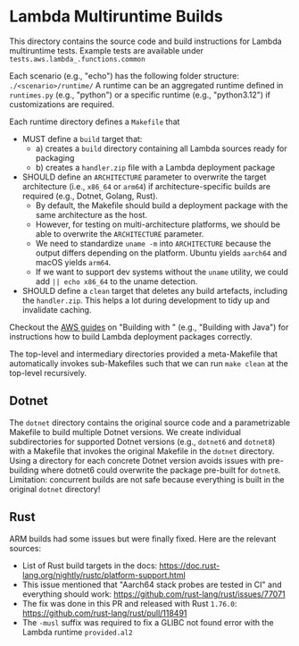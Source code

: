 # Lambda Multiruntime Builds

This directory contains the source code and build instructions for Lambda multiruntime tests.
Example tests are available under `tests.aws.lambda_.functions.common`

Each scenario (e.g., "echo") has the following folder structure: `./<scenario>/runtime/`
A runtime can be an aggregated runtime defined in `runtimes.py` (e.g., "python") or
a specific runtime (e.g., "python3.12") if customizations are required.

Each runtime directory defines a `Makefile` that
* MUST define a `build` target that:
  * a) creates a `build` directory containing all Lambda sources ready for packaging
  * b) creates a `handler.zip` file with a Lambda deployment package
* SHOULD define an `ARCHITECTURE` parameter to overwrite the target architecture (i.e., `x86_64` or `arm64`)
  if architecture-specific builds are required (e.g., Dotnet, Golang, Rust).
  * By default, the Makefile should build a deployment package with the same architecture as the host.
  * However, for testing on multi-architecture platforms, we should be able to overwrite the `ARCHITECTURE` parameter.
  * We need to standardize `uname -m` into `ARCHITECTURE` because the output differs depending on the platform.
    Ubuntu yields `aarch64` and macOS yields `arm64`.
  * If we want to support dev systems without the `uname` utility, we could add `|| echo x86_64` to the uname detection.
* SHOULD define a `clean` target that deletes any build artefacts, including the `handler.zip`.
  This helps a lot during development to tidy up and invalidate caching.

Checkout the [AWS guides](https://docs.aws.amazon.com/lambda/latest/dg/gettingstarted-package.html) on
"Building with <language>" (e.g., "Building with Java") for instructions how to
build Lambda deployment packages correctly.

The top-level and intermediary directories provided a meta-Makefile that automatically invokes sub-Makefiles such that
we can run `make clean` at the top-level recursively.

## Dotnet

The `dotnet` directory contains the original source code and a parametrizable Makefile to build multiple Dotnet versions.
We create individual subdirectories for supported Dotnet versions (e.g., `dotnet6` and `dotnet8`) with a Makefile that
invokes the original Makefile in the `dotnet` directory.
Using a directory for each concrete Dotnet version avoids issues with pre-building where dotnet6 could overwrite the
package pre-built for `dotnet8`.
Limitation: concurrent builds are not safe because everything is built in the original `dotnet` directory!

## Rust

ARM builds had some issues but were finally fixed. Here are the relevant sources:

* List of Rust build targets in the docs: https://doc.rust-lang.org/nightly/rustc/platform-support.html
* This issue mentioned that "Aarch64 stack probes are tested in CI" and everything should work: https://github.com/rust-lang/rust/issues/77071
* The fix was done in this PR and released with Rust `1.76.0`: https://github.com/rust-lang/rust/pull/118491
* The `-musl` suffix was required to fix a GLIBC not found error with the Lambda runtime `provided.al2`
